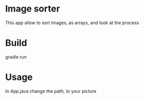# Image sorter

This app allow to sort images, as arrays, and look at the process

# Build

gradle run

# Usage

In App.java change the path, to your picture
